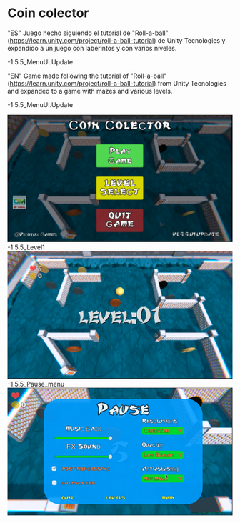 # Coin colector
"ES" Juego hecho siguiendo el tutorial de "Roll-a-ball" (https://learn.unity.com/project/roll-a-ball-tutorial) de Unity Tecnologies y expandido a un juego con laberintos y con varios niveles.

-1.5.5_MenuUI.Update

"EN" Game made following the tutorial of "Roll-a-ball" (https://learn.unity.com/project/roll-a-ball-tutorial) from Unity Tecnologies and expanded to a game with mazes and various levels.
 
-1.5.5_MenuUI.Update

![Coín Colector 1.5.5_menuUI.Update)](https://github.com/vicotux1/Coin_Colector/blob/Input_System/Assets/capturas/1.5.5_menuUI.Update.png)
-1.5.5_Level1
![Coín Colector 1.5.5_menuUI.Update)](https://github.com/vicotux1/Coin_Colector/blob/Input_System/Assets/capturas/1.5.5_Level1.png)
-1.5.5_Pause_menu
![Coín Colector 1.5.5_menuUI.Update)](https://github.com/vicotux1/Coin_Colector/blob/Input_System/Assets/capturas/Pause_menu.1.5.5.png)



